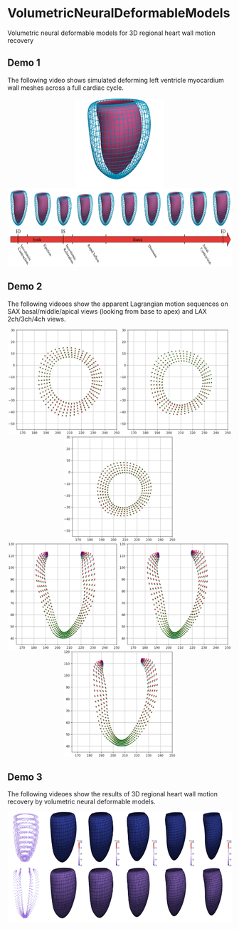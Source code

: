 # VolumetricNeuralDeformableModels
Volumetric neural deformable models for 3D regional heart wall motion recovery

## Demo 1
The following video shows simulated deforming left ventricle myocardium wall meshes across a full cardiac cycle.  
<div align=center><img width="200" height="200" src="https://github.com/DeepTag/VolumetricNeuralDeformableModels/blob/main/Simulation_Example/Mesh/simulation_mesh.gif"/></div>
<div align=center><img width="820" height="176" src="https://github.com/DeepTag/VolumetricNeuralDeformableModels/blob/main/Simulation_Example/Mesh/cardiac_cycle.png"/></div>

## Demo 2
The following videoes show the apparent Lagrangian motion sequences on SAX basal/middle/apical views (looking from base to apex) and LAX 2ch/3ch/4ch views. 
<div align=center><img width="250" height="237.4" src="https://github.com/DeepTag/VolumetricNeuralDeformableModels/blob/main/Simulation_Example/Apparent_Lagrangian_Motion/SAX/apparent_motion_sequence_sax_7.gif"/><img width="250" height="237.4" src="https://github.com/DeepTag/VolumetricNeuralDeformableModels/blob/main/Simulation_Example/Apparent_Lagrangian_Motion/SAX/apparent_motion_sequence_sax_5.gif"/><img width="250" height="237.4" src="https://github.com/DeepTag/VolumetricNeuralDeformableModels/blob/main/Simulation_Example/Apparent_Lagrangian_Motion/SAX/apparent_motion_sequence_sax_3.gif"/></div>
<div align=center><img width="250" height="238.6" src="https://github.com/DeepTag/VolumetricNeuralDeformableModels/blob/main/Simulation_Example/Apparent_Lagrangian_Motion/LAX/apparent_motion_sequence_lax_0.gif"/><img width="250" height="238.6" src="https://github.com/DeepTag/VolumetricNeuralDeformableModels/blob/main/Simulation_Example/Apparent_Lagrangian_Motion/LAX/apparent_motion_sequence_lax_1.gif"/><img width="250" height="238.6" src="https://github.com/DeepTag/VolumetricNeuralDeformableModels/blob/main/Simulation_Example/Apparent_Lagrangian_Motion/LAX/apparent_motion_sequence_lax_2.gif"/></div>


## Demo 3
The following videoes show the results of 3D regional heart wall motion recovery by volumetric neural deformable models. 
<div align=center><img width="750" height="249.5" src="https://github.com/DeepTag/VolumetricNeuralDeformableModels/blob/main/3D_Regional_Wall_Motion_Recovery_Example/supp_fig3_20_frames.gif"/></div>

